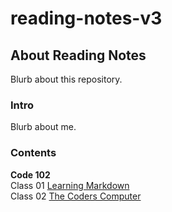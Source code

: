 # reading-notes-v3

## About Reading Notes

Blurb about this repository.

### Intro

Blurb about me.

### Contents

**Code 102**  
Class 01 [Learning Markdown](https://CSEAMAN3.github.io/reading-notes-v3/code-102/102class-01)  
Class 02 [The Coders Computer](https://CSEAMAN3.github.io/reading-notes-v3/code-102/102class-02) 